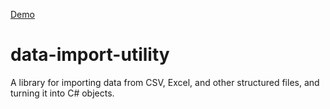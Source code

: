 [Demo](https://AutomatedRealmsLLC.github.io/data-import-utility)

# data-import-utility
A library for importing data from CSV, Excel, and other structured files, and turning it into C# objects.
